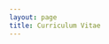 ```yaml
---
layout: page
title: Curriculum Vitae
---
```


<div style="text-align: center"><object data="/assets/pdf/yjzhu_cv.pdf" width="1000" height="768" type='application/pdf'/>